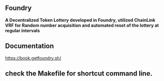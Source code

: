 ## Foundry

**A Decentralized Token Lottery developed in Foundry, utilized ChainLink VRF for Random number acquisition and automated reset of the lottery at regular intervals**

## Documentation

https://book.getfoundry.sh/

## check the Makefile for shortcut command line.